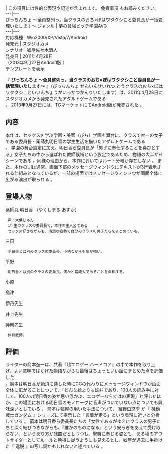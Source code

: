 |  この項目には性的な表現や記述が含まれます。  免責事項  もお読みください。  
---|---  
びっちんちょ 〜全員整列っ。当クラスのおち×ぽはワタクシこと委員長が一括管理いたします〜  ジャンル  |  夢の最強ビッチ学園AVG   
---|---  
対応機種  |  Win2000/XP/Vista/7/Android   
発売元  |  スタジオカメ   
シナリオ  |  嘘屋佐々木酒人   
発売日  |  2011年4月28日   
（2013年9月27日Android版    ）  
テンプレートを表示  
  
『 **びっちんちょ 〜全員整列っ。当クラスのおち×ぽはワタクシこと委員長が一括管理いたします〜** 』（びっちんちょ ぜんいんせいれつ
とうクラスのおち×ぽはワタクシこといいんちょうがいっかつかんりいたします）は、2011年4月28日にスタジオカメから発売されたアダルトゲームである  
。 2013年9月27日には、TGマーケットにてAndroid版が発売された    。

##  内容  

本作は、セックスを学ぶ学園・美智（びち）学園を舞台に、クラスで唯一の女子である委員長・薬師丸明日香の学生生活を描いたアダルトゲームである    
。 学園の舞台設定に加え、明日香ら委員長が「男子に奉仕することを喜びとする」女子たちの中から選ばれた教師候補という設定であるため、物語の大半がHシーンである
  。同様の理由から、本作においてはルート分岐が存在しない    。
また、本作のUIは通常、画面下部のメッセージウィンドウにテキストが3行表示される仕組みとなっているが、一部の場面ではメッセージウィンドウが画面全体に広がる演出が取られる
  。

##  登場人物  

薬師丸 明日香 （やくしまる あすか）

     声：大葉じゅん 
     1年生のクラスの委員長で、本作の主人公である    。 
     セックス好きながらも、清楚な姿勢で自分のクラスの男子たちをまとめている。 
三田

     明日香とは別のクラスの委員長。小柄ながらも気が強い。 
平野

     明日香とは別のクラスの委員長。何かと常識人であることを自称する。 
小原

島津

伊丹先生

井上先生

神楽先生

     体育教師。 

##  評価  

ライターの箭本進一は、共著『超エロゲー ハードコア』の中で本作を取り上げ、よい意味でばかげた物語ながらも最後はちょっといい話にまとめた点を評価した  
。箭本は明日香が絶頂に達した時にCGの代わりにメッセージウィンドウが画面全体に広がることについて、「どんな絵よりも雄弁であり、100人の読み手に対して、100人の明日香の姿が思い浮かぶ、エロゲーならではの表現」と評したほか、この場面における明日香のモノローグに音声がついていない点についても興味深いとしている
  。 箭本は嘘屋の用いた手法について、  富野由悠季  が『  機動戦士ガンダム
』シリーズにて提示した「言葉が走る」という表現に近いと分析している    。
箭本は明日香ら委員長たちの「女性であるがゆえにクラスの男子たちと深く結びつきながらも、『誰かのものになる』という安らぎをあえて受け取らない」というあり方が残酷だとしつつも、聖職に奉じる姿とも、ある種のアウトサイダーとしてルールと矜持に従うようにも見えるとし、嘘屋が過去に手掛けた『
逸脱  』の写し鏡かもしれないと述べている    。

